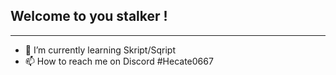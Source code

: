 ## Welcome to you stalker !

______________________________________________


- 🌱 I’m currently learning Skript/Sqript 
- 📫 How to reach me on Discord #Hecate0667

<!---
TheHecateII/TheHecateII is a ✨ special ✨ repository because its `README.md` (this file) appears on your GitHub profile.
You can click the Preview link to take a look at your changes.
--->

